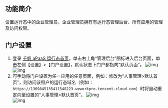 ## 功能简介
设置运行态中的企业管理员，企业管理员拥有有运行态管理后台、所有应用的管理及访问权限。
                 

## **门户设置**
1. 登录 [千帆 aPaaS 运行态首页](https://apaas.cloud.tencent.com/)，单击右上角“管理后台”图标进入后台页面，单击左侧【设置】>【门户设置】，默认状态下门户都指向“默认页面”。
![img](https://main.qcloudimg.com/raw/40795265df295879ae64a9f24703cc2b.png)                         ![img](https://main.qcloudimg.com/raw/112f02d2d7353197dd250269eb21f1a2.png)      
2. 可手动将门户设置为任一应用的任意页面，例如：修改为“人事管理>默认首页”，则访问该租户的运行态域名（例如：`https://1369845135411548223.weworkpro.tencent-cloud.com`）时将自动重定向至设置的“人事管理>默认首页”。
 ![img](https://main.qcloudimg.com/raw/fbcc4d3eaa05cde23ceeb04467004b1c.png)     
 ![img](https://main.qcloudimg.com/raw/b92728c927590cffd7d75546faea3303.png)        

